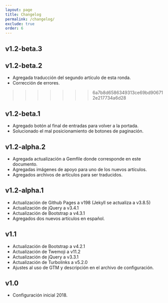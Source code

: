 ```yaml
---
layout: page
title: Changelog
permalink: /changelog/
exclude: true
order: 6
---
```


## v1.2-beta.3

## v1.2-beta.2

- Agregada traducción del segundo artículo de esta ronda.
- Corrección de errores.
>>>>>>> 6a7b8d6586349313ce69bd906712e217734a6d28

## v1.2-beta.1

- Agregado botón al final de entradas para volver a la portada.
- Solucionado el mal posicionamiento de botones de paginación.

## v1.2-alpha.2

- Agregada actualización a Gemfile donde corresponde en este documento.
- Agregadas imágenes de apoyo para uno de los nuevos artículos.
- Agregados archivos de artículos para ser traducidos.

## v1.2-alpha.1

- Actualización de Github Pages a v198 (Jekyll se actualiza a v3.8.5)
- Actualización de jQuery a v3.4.1
- Actualización de Bootstrap a v4.3.1
- Agregados dos nuevos artículos en español.

## v1.1

- Actualización de Bootstrap a v4.2.1
- Actualización de Twemoji a v11.2
- Actualización de jQuery a v3.3.1
- Actualización de Turbolinks a v5.2.0
- Ajustes al uso de GTM y descripción en el archivo de configuración.

## v1.0

- Configuración inicial 2018.
